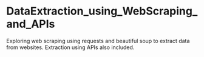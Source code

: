 # DataExtraction_using_WebScraping_and_APIs
Exploring web scraping using requests and beautiful soup to extract data from websites. Extraction using APIs also included. 
